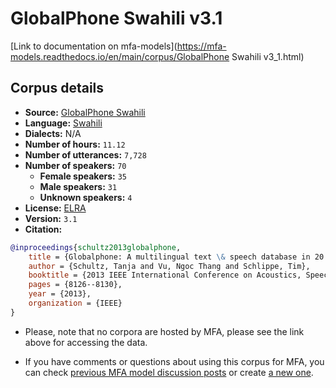 
# GlobalPhone Swahili v3.1

[Link to documentation on mfa-models](https://mfa-models.readthedocs.io/en/main/corpus/GlobalPhone Swahili v3_1.html)

## Corpus details

- **Source:** [GlobalPhone Swahili](https://catalogue.elra.info/en-us/repository/browse/ELRA-S0375/)
- **Language:** [Swahili](https://en.wikipedia.org/wiki/Swahili_language)
- **Dialects:** N/A
- **Number of hours:** `11.12`
- **Number of utterances:** `7,728`
- **Number of speakers:** `70`
  - **Female speakers:** `35`
  - **Male speakers:** `31`
  - **Unknown speakers:** `4`
- **License:** [ELRA](https://www.elra.info/en/services-around-lrs/distribution/licensing/)
- **Version:** `3.1`
- **Citation:**
```bibtex
@inproceedings{schultz2013globalphone,
	title = {Globalphone: A multilingual text \& speech database in 20 languages},
	author = {Schultz, Tanja and Vu, Ngoc Thang and Schlippe, Tim},
	booktitle = {2013 IEEE International Conference on Acoustics, Speech and Signal Processing},
	pages = {8126--8130},
	year = {2013},
	organization = {IEEE}
}
```

- Please, note that no corpora are hosted by MFA, please see the link above for accessing the data.

- If you have comments or questions about using this corpus for MFA, you can check [previous MFA model discussion posts](https://github.com/MontrealCorpusTools/mfa-models/discussions?discussions_q=GlobalPhone+Swahili+v3.1) or create [a new one](https://github.com/MontrealCorpusTools/mfa-models/discussions/new).
